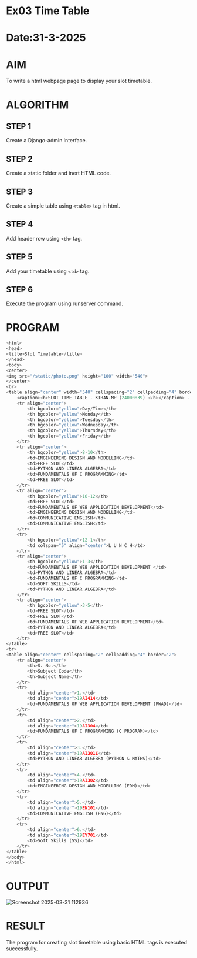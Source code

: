 # Ex03 Time Table
# Date:31-3-2025
# AIM
To write a html webpage page to display your slot timetable.

# ALGORITHM
## STEP 1
Create a Django-admin Interface.

## STEP 2
Create a static folder and inert HTML code.

## STEP 3
Create a simple table using `<table>` tag in html.

## STEP 4
Add header row using `<th>` tag.

## STEP 5
Add your timetable using `<td>` tag.

## STEP 6
Execute the program using runserver command.

# PROGRAM
```python
<html>
<head>
<title>Slot Timetable</title>
</head>
<body>
<center>
<img src="/static/photo.png" height="100" width="540">
</center>
<br>
<table align="center" width="540" cellspacing="2" cellpadding="4" border="5" bgcolor="cyan">
    <caption><b>SLOT TIME TABLE - KIRAN.MP (24000839) </b></caption> -
    <tr align="center">
        <th bgcolor="yellow">Day/Time</th>
        <th bgcolor="yellow">Monday</th>
        <th bgcolor="yellow">Tuesday</th>
        <th bgcolor="yellow">Wednesday</th> 
        <th bgcolor="yellow">Thursday</th>
        <th bgcolor="yellow">Friday</th>
    </tr>
    <tr align="center">
        <th bgcolor="yellow">8-10</th>
        <td>ENGINEERING DESIGN AND MODELLING</td>
        <td>FREE SLOT</td>
        <td>PYTHON AND LINEAR ALGEBRA</td>
        <td>FUNDAMENTALS OF C PROGRAMMING</td>
        <td>FREE SLOT</td>
    </tr>
    <tr align="center">
        <th bgcolor="yellow">10-12</th>
        <td>FREE SLOT</td>
        <td>FUNDAMENTALS OF WEB APPLICATION DEVELOPMENT</td>
        <td>ENGINEERING DESIGN AND MODELLING</td>
        <td>COMMUNICATIVE ENGLISH</td>
        <td>COMMUNICATIVE ENGLISH</td>
    </tr>
    <tr>
        <th bgcolor="yellow">12-1</th>
        <td colspan="5" align="center">L U N C H</td>
    </tr>
    <tr align="center">
        <th bgcolor="yellow">1-3</th>
        <td>FUNDAMENTALS OF WEB APPLICATION DEVELOPMENT </td>
        <td>PYTHON AND LINEAR ALGEBRA</td>
        <td>FUNDAMENTALS OF C PROGRAMMING</td>
        <td>SOFT SKILLS</td>
        <td>PYTHON AND LINEAR ALGEBRA</td>
    </tr>
    <tr align="center">
        <th bgcolor="yellow">3-5</th>
        <td>FREE SLOT</td>
        <td>FREE SLOT</td>
        <td>FUNDAMENTALS OF WEB APPLICATION DEVELOPMENT</td>
        <td>PYTHON AND LINEAR ALGEBRA</td>
        <td>FREE SLOT</td>
    </tr>
</table>
<br>
<table align="center" cellspacing="2" cellpadding="4" border="2">
    <tr align="center">
        <th>S. No.</th>
        <th>Subject Code</th>
        <th>Subject Name</th>
    </tr>
    <tr>
        <td align="center">1.</td>
        <td align="center">19AI414</td>
        <td>FUNDAMENTALS OF WEB APPLICATION DEVELOPMENT (FWAD)</td>
    </tr>
    <tr>
        <td align="center">2.</td>
        <td align="center">19AI304</td>
        <td>FUNDAMENTALS OF C PROGRAMMING (C PROGRAM)</td>
    </tr>
    <tr>
        <td align="center">3.</td>
        <td align="center">19AI301C</td>
        <td>PYTHON AND LINEAR ALGEBRA (PYTHON & MATHS)</td>
    </tr>
    <tr>
        <td align="center">4.</td>
        <td align="center">19AI302</td>
        <td>ENGINEERING DESIGN AND MODELLING (EDM)</td>
    </tr>
    <tr>
        <td align="center">5.</td>
        <td align="center">19EN101</td>
        <td>COMMUNICATIVE ENGLISH (ENG)</td>
    </tr>
    <tr>
        <td align="center">6.</td>
        <td align="center">19EY701</td>
        <td>Soft Skills (SS)</td>
    </tr>
</table>
</body>
</html>
```
# OUTPUT
![Screenshot 2025-03-31 112936](https://github.com/user-attachments/assets/bde13833-727f-452b-8371-efc78ebabce7)


# RESULT
The program for creating slot timetable using basic HTML tags is executed successfully.
